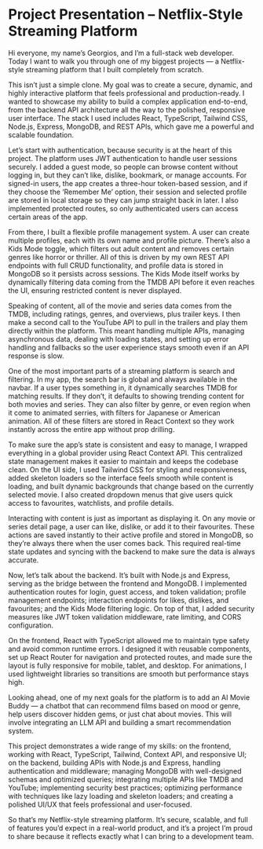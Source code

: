 # Project Presentation – Netflix-Style Streaming Platform

Hi everyone, my name’s Georgios, and I’m a full-stack web developer. Today I want to walk you through one of my biggest projects — a Netflix-style streaming platform that I built completely from scratch.

This isn’t just a simple clone. My goal was to create a secure, dynamic, and highly interactive platform that feels professional and production-ready. I wanted to showcase my ability to build a complex application end-to-end, from the backend API architecture all the way to the polished, responsive user interface. The stack I used includes React, TypeScript, Tailwind CSS, Node.js, Express, MongoDB, and REST APIs, which gave me a powerful and scalable foundation.

Let’s start with authentication, because security is at the heart of this project. The platform uses JWT authentication to handle user sessions securely. I added a guest mode, so people can browse content without logging in, but they can’t like, dislike, bookmark, or manage accounts. For signed-in users, the app creates a three-hour token-based session, and if they choose the ‘Remember Me’ option, their session and selected profile are stored in local storage so they can jump straight back in later. I also implemented protected routes, so only authenticated users can access certain areas of the app.

From there, I built a flexible profile management system. A user can create multiple profiles, each with its own name and profile picture. There’s also a Kids Mode toggle, which filters out adult content and removes certain genres like horror or thriller. All of this is driven by my own REST API endpoints with full CRUD functionality, and profile data is stored in MongoDB so it persists across sessions. The Kids Mode itself works by dynamically filtering data coming from the TMDB API before it even reaches the UI, ensuring restricted content is never displayed.

Speaking of content, all of the movie and series data comes from the TMDB, including ratings, genres, and overviews, plus trailer keys. I then make a second call to the YouTube API to pull in the trailers and play them directly within the platform. This meant handling multiple APIs, managing asynchronous data, dealing with loading states, and setting up error handling and fallbacks so the user experience stays smooth even if an API response is slow.

One of the most important parts of a streaming platform is search and filtering. In my app, the search bar is global and always available in the navbar. If a user types something in, it dynamically searches TMDB for matching results. If they don’t, it defaults to showing trending content for both movies and series. They can also filter by genre, or even region when it come to  animated serries, with filters for Japanese or American animation. All of these filters are stored in React Context so they work instantly across the entire app without prop drilling.

To make sure the app’s state is consistent and easy to manage, I wrapped everything in a global provider using React Context API. This centralized state management makes it easier to maintain and keeps the codebase clean. On the UI side, I used Tailwind CSS for styling and responsiveness, added skeleton loaders so the interface feels smooth while content is loading, and built dynamic backgrounds that change based on the currently selected movie. I also created dropdown menus that give users quick access to favourites, watchlists, and profile details.

Interacting with content is just as important as displaying it. On any movie or series detail page, a user can like, dislike, or add it to their favourites. These actions are saved instantly to their active profile and stored in MongoDB, so they’re always there when the user comes back. This required real-time state updates and syncing with the backend to make sure the data is always accurate.

Now, let’s talk about the backend. It’s built with Node.js and Express, serving as the bridge between the frontend and MongoDB. I implemented authentication routes for login, guest access, and token validation; profile management endpoints; interaction endpoints for likes, dislikes, and favourites; and the Kids Mode filtering logic. On top of that, I added security measures like JWT token validation middleware, rate limiting, and CORS configuration.

On the frontend, React with TypeScript allowed me to maintain type safety and avoid common runtime errors. I designed it with reusable components, set up React Router for navigation and protected routes, and made sure the layout is fully responsive for mobile, tablet, and desktop. For animations, I used lightweight libraries so transitions are smooth but performance stays high.

Looking ahead, one of my next goals for the platform is to add an AI Movie Buddy — a chatbot that can recommend films based on mood or genre, help users discover hidden gems, or just chat about movies. This will involve integrating an LLM API and building a smart recommendation system.

This project demonstrates a wide range of my skills: on the frontend, working with React, TypeScript, Tailwind, Context API, and responsive UI; on the backend, building APIs with Node.js and Express, handling authentication and middleware; managing MongoDB with well-designed schemas and optimized queries; integrating multiple APIs like TMDB and YouTube; implementing security best practices; optimizing performance with techniques like lazy loading and skeleton loaders; and creating a polished UI/UX that feels professional and user-focused.

So that’s my Netflix-style streaming platform. It’s secure, scalable, and full of features you’d expect in a real-world product, and it’s a project I’m proud to share because it reflects exactly what I can bring to a development team.
